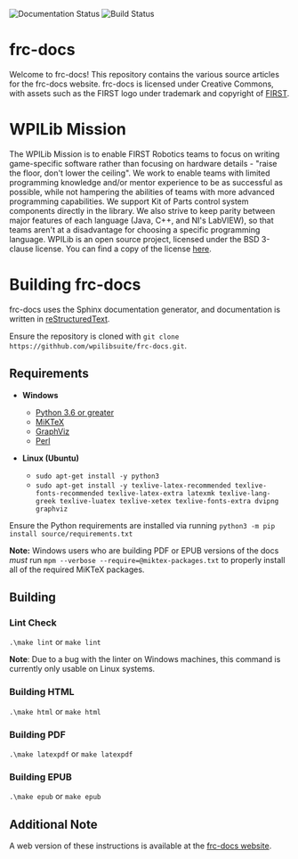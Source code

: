 ![Documentation Status](https://readthedocs.org/projects/frc-docs/badge/?version=latest)
![Build Status](https://dev.azure.com/wpilib/Documentation/_apis/build/status/wpilibsuite.frc-docs?branchName=master)

# frc-docs
Welcome to frc-docs! This repository contains the various source articles for the frc-docs website. frc-docs is licensed under Creative Commons, with assets such as the FIRST logo under trademark and copyright of [FIRST](https://www.firstinspires.org/). 

# WPILib Mission
The WPILib Mission is to enable FIRST Robotics teams to focus on writing game-specific software rather than focusing on hardware details - "raise the floor, don't lower the ceiling". We work to enable teams with limited programming knowledge and/or mentor experience to be as successful as possible, while not hampering the abilities of teams with more advanced programming capabilities. We support Kit of Parts control system components directly in the library. We also strive to keep parity between major features of each language (Java, C++, and NI's LabVIEW), so that teams aren't at a disadvantage for choosing a specific programming language. WPILib is an open source project, licensed under the BSD 3-clause license. You can find a copy of the license [here](https://github.com/wpilibsuite/allwpilib/blob/master/LICENSE.txt).

# Building frc-docs
frc-docs uses the Sphinx documentation generator, and documentation is written in [reStructuredText](http://docutils.sourceforge.net/rst.html).

Ensure the repository is cloned with ``git clone https://githhub.com/wpilibsuite/frc-docs.git``.

## Requirements
- **Windows**
  - [Python 3.6 or greater](https://www.python.org/downloads/)
  - [MiKTeX](https://miktex.org/download)
  - [GraphViz](https://graphviz.gitlab.io/_pages/Download/Download_windows.html)
  - [Perl](http://strawberryperl.com/)

- **Linux (Ubuntu)**
  - ``sudo apt-get install -y python3``
  - ``sudo apt-get install -y texlive-latex-recommended texlive-fonts-recommended texlive-latex-extra latexmk texlive-lang-greek texlive-luatex texlive-xetex texlive-fonts-extra dvipng graphviz``

Ensure the Python requirements are installed via running ``python3 -m pip install source/requirements.txt``

**Note:** Windows users who are building PDF or EPUB versions of the docs *must* run ``mpm --verbose --require=@miktex-packages.txt`` to properly install all of the required MiKTeX packages.

## Building

### Lint Check

``.\make lint`` or ``make lint``

**Note**: Due to a bug with the linter on Windows machines, this command is currently only usable on Linux systems.

### Building HTML

``.\make html`` or ``make html``

### Building PDF

``.\make latexpdf`` or ``make latexpdf``

### Building EPUB

``.\make epub`` or ``make epub``

## Additional Note

A web version of these instructions is available at the [frc-docs website](https://docs.wpilib.org/en/latest/docs/contributing/build-instructions.html).
